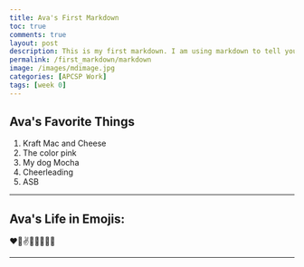 ```yaml
---
title: Ava's First Markdown
toc: true
comments: true
layout: post
description: This is my first markdown. I am using markdown to tell you a little bit about me.
permalink: /first_markdown/markdown
image: /images/mdimage.jpg
categories: [APCSP Work]
tags: [week 0]
---
```




## Ava's Favorite Things
1. Kraft Mac and Cheese
2. The color pink
3. My dog Mocha
4. Cheerleading
5. ASB

---

## Ava's Life in Emojis:
:heart::dog::v::dancers::muscle::hankey::wave::sparkling_heart:

---
